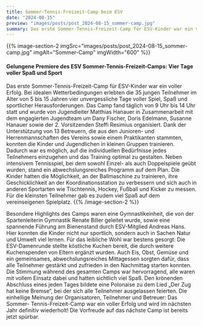 ```yaml
---
title: Sommer-Tennis-Freizeit-Camp beim ESV
date: "2024-08-15"
preview: "images/posts/post_2024-08-15_sommer-camp.jpg"
summary: Das erste Sommer-Tennis-Freizeit-Camp für ESV-Kinder war ein voller Erfolg. Bei idealen Wetterbedingungen erlebten die 35 jungen Teilnehmer im Alter von 5 bis 15 Jahren vier unvergessliche Tage voller Spiel, Spaß und sportlicher Herausforderungen.
---
```


{{% image-section-2 imgSrc="images/posts/post_2024-08-15_sommer-camp.jpg" imgAlt="Sommer-Camp" imgWidth="600" %}}
#### Gelungene Premiere des ESV Sommer-Tennis-Freizeit-Camps: Vier Tage voller Spaß und Sport

Das erste Sommer-Tennis-Freizeit-Camp für ESV-Kinder war ein voller Erfolg. Bei idealen Wetterbedingungen erlebten die 35 jungen Teilnehmer im Alter von 5 bis 15 Jahren vier unvergessliche Tage voller Spiel, Spaß und sportlicher Herausforderungen. Das Camp fand täglich von 9 Uhr bis 14 Uhr statt und wurde von Jugendleiter Matthias Hanauer in Zusammenarbeit mit dem engagierten Jugendteam um Dany Fischer, Doris Edelmann, Susanne Hanauer sowie der 2. Vorsitzenden Steffi Resimius organisiert. Dank der Unterstützung von 13 Betreuern, die aus den Junioren- und Herrenmannschaften des Vereins sowie einem Praktikanten stammten, konnten die Kinder und Jugendlichen in kleinen Gruppen trainieren. Dadurch war es möglich, auf die individuellen Bedürfnisse jedes Teilnehmers einzugehen und das Training optimal zu gestalten. Neben intensivem Tennisspiel, bei dem sowohl Einzel- als auch Doppelspiele geübt wurden, stand ein abwechslungsreiches Programm auf dem Plan. Die Kinder hatten die Möglichkeit, an der Ballmaschine zu trainieren, ihre Geschicklichkeit an der Koordinationsstation zu verbessern und sich auch in anderen Sportarten wie Tischtennis, Hockey, Fußball und Kicker zu messen. Für die kleinsten Teilnehmer gab es zudem viel Spaß auf dem vereinseigenen Spielplatz.
{{% /image-section-2 %}}

Besondere Highlights des Camps waren eine Gymnastikeinheit, die von der Spartenleiterin Gymnastik Renate Biller geleitet wurde, sowie eine spannende Führung am Bienenstand durch ESV-Mitglied Andreas Hans. Hier konnten die Kinder nicht nur sportlich, sondern auch in Sachen Natur und Umwelt viel lernen. Für das leibliche Wohl war bestens gesorgt: Die ESV-Damenrunde stellte köstliche Kuchen bereit, die durch weitere Kuchenspenden von Eltern ergänzt wurden. Auch Eis, Obst, Gemüse und ein gemeinsames, abwechslungsreiches Mittagessen sorgten dafür, dass alle Teilnehmer gestärkt und zufrieden in den Nachmittag starten konnten. Die Stimmung während des gesamten Camps war hervorragend, alle waren mit vollem Einsatz dabei und hatten sichtlich viel Spaß. Den krönenden Abschluss eines jeden Tages bildete eine Polonaise zu dem Lied „Der Zug hat keine Bremse“, bei der sich alle Teilnehmer ausgelassen feierten. Die einhellige Meinung der Organisatoren, Teilnehmer und Betreuer: Das Sommer- Tennis-Freizeit-Camp war ein voller Erfolg und wird im nächsten Jahr definitiv wiederholt! Die Vorfreude auf das nächste Camp ist bereits jetzt spürbar.
